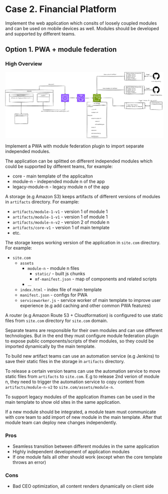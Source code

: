 # Case 2. Financial Platform

Implement the web application which consits of loosely coupled modules and can be used on mobile devices as well. Modules should be developed and supported by different teams.

## Option 1. PWA + module federation

### High Overview

![architecture](assets/case_2_option_1.png)

Implement a PWA with module federation plugin to import separate independed modules.

The application can be splitted on different independed modules which could be supported by different teams, for example:
+ core - main template of the applicaiton
+ module-n - independed module n of the app
+ legacy-module-n - legacy module n of the app

A storage (e.g Amazon S3) keeps artifacts of different versions of modules in `artifacts` directory. For example:
+ `artifacts/module-1-v1` - version 1 of module 1 
+ `artifacts/module-1-v1` - version 1 of module 1 
+ `artifacts/module-n-v2` - version 2 of module n
+ `artifacts/core-v1` - version 1 of main template
+ etc.

The storage keeps working version of the application in `site.com` directory. For example:
+ `site.com`
  + `assets`
    + `module-n` - module n files
      + `static/` - built js chunks
      + `mf-manifest.json` - map of components and related scripts
    + ...
  + `index.html` - index file of main template
  + `manifest.json` - configs for PWA
  + `serviceworker.js` - service worker of main template to improve user experience (e.g add caching and other common PWA features)

A router (e.g Amazon Route 53 + Cloudformation) is configured to use static files from `site.com` directory for `site.com` domain.

Separate teams are responsible for their own modules and can use different technologies. But in the end they must configure module federation plugin to expose public components/scripts of their modules, so they could be imported dynamically by the main template.

To build new artifact teams can use an automation service (e.g Jenkins) to save their static files in the storage in `artifacts` directory.

To release a certain version teams can use the automation service to move static files from `artifacts` to `site.com`. E.g to release 2nd verion of module n, they need to trigger the automation service to copy content from `artifacts/module-n-v2` to `site.com/assets/module-n`.

To support legacy modules of the application iframes can be used in the main template to show old sites in the same application.

If a new module should be integrated, a module team must communicate with core team to add import of new module in the main template. After that module team can deploy new changes independently.

### Pros

+ Seamless transition between different modules in the same application
+ Highly independent development of application modules
+ If one module fails all other should work (except when the core template throws an error)

### Cons

+ Bad CEO optimization, all content renders dynamically on client side
